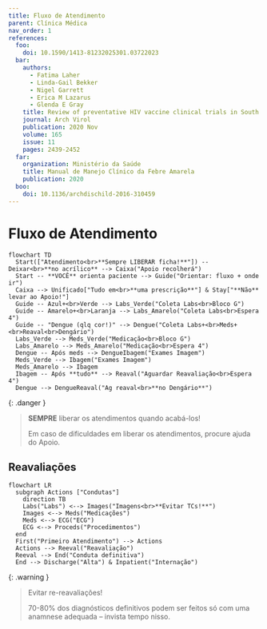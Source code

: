 ```yaml
---
title: Fluxo de Atendimento
parent: Clínica Médica
nav_order: 1
references:
  foo:
    doi: 10.1590/1413-81232025301.03722023
  bar:
    authors:
      - Fatima Laher
      - Linda-Gail Bekker
      - Nigel Garrett
      - Erica M Lazarus
      - Glenda E Gray
    title: Review of preventative HIV vaccine clinical trials in South Africa
    journal: Arch Virol
    publication: 2020 Nov
    volume: 165
    issue: 11
    pages: 2439-2452
  far:
    organization: Ministério da Saúde
    title: Manual de Manejo Clínico da Febre Amarela
    publication: 2020
  boo:
    doi: 10.1136/archdischild-2016-310459
---
```


# Fluxo de Atendimento

```mermaid
flowchart TD
  Start(["Atendimento<br>**Sempre LIBERAR ficha!**"]) -- Deixar<br>**no acrílico** --> Caixa("Apoio recolherá")
  Start -- **VOCÊ** orienta paciente --> Guide("Orientar: fluxo + onde ir")
  Caixa --> Unificado["Tudo em<br>**uma prescrição**"] & Stay["**Não** levar ao Apoio!"]
  Guide -- Azul+<br>Verde --> Labs_Verde("Coleta Labs<br>Bloco G")
  Guide -- Amarelo+<br>Laranja --> Labs_Amarelo("Coleta Labs<br>Espera 4")
  Guide -- "Dengue (qlq cor!)" --> Dengue("Coleta Labs+<br>Meds+<br>Reaval<br>Dengário")
  Labs_Verde --> Meds_Verde("Medicação<br>Bloco G")
  Labs_Amarelo --> Meds_Amarelo("Medicação<br>Espera 4")
  Dengue -- Após meds --> DengueIbagem("Exames Imagem")
  Meds_Verde --> Ibagem("Exames Imagem")
  Meds_Amarelo --> Ibagem
  Ibagem -- Após **tudo** --> Reaval("Aguardar Reavaliação<br>Espera 4")
  Dengue --> DengueReaval("Ag reaval<br>**no Dengário**")
```

{: .danger }
> **SEMPRE** liberar os atendimentos quando acabá-los!
>
> Em caso de dificuldades em liberar os atendimentos, procure ajuda do Apoio.

## Reavaliações

```mermaid
flowchart LR
  subgraph Actions ["Condutas"]
    direction TB
    Labs("Labs") <--> Images("Imagens<br>**Evitar TCs!**")
    Images <--> Meds("Medicações")
    Meds <--> ECG("ECG")
    ECG <--> Proceds("Procedimentos")
  end
  First("Primeiro Atendimento") --> Actions
  Actions --> Reeval("Reavaliação")
  Reeval --> End("Conduta definitiva")
  End --> Discharge("Alta") & Inpatient("Internação")
```

{: .warning }
> Evitar re-reavaliações!
>
> 70-80% dos diagnósticos definitivos podem ser feitos só com uma anamnese adequada &ndash; invista tempo nisso.
